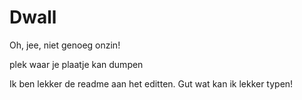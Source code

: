 # Dwall
Oh, jee, niet genoeg onzin!

plek waar je plaatje kan dumpen


Ik ben lekker de readme aan het editten.
Gut wat kan ik lekker typen!
